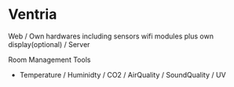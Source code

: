 # Ventria

Web / Own hardwares including sensors wifi modules plus own display(optional) / Server

Room Management Tools

- Temperature / Huminidty / CO2 / AirQuality / SoundQuality / UV
